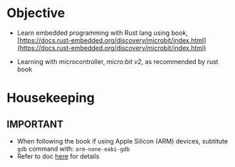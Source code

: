# Objective

- Learn embedded programming with Rust lang using book, [https://docs.rust-embedded.org/discovery/microbit/index.html](https://docs.rust-embedded.org/discovery/microbit/index.html)


- Learning with microcontroller, *micro:bit v2*, as recommended by rust book

# Housekeeping

## IMPORTANT

- When following the book if using Apple Silicon (ARM) devices, subtitute `gdb` command with:
`arm-none-eabi-gdb`
- Refer to doc [here](/_docs/Important.md) for details